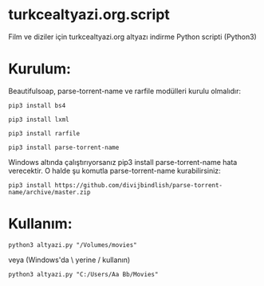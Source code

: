 # turkcealtyazi.org.script
Film ve diziler için turkcealtyazi.org altyazı indirme Python scripti (Python3)

# Kurulum:
Beautifulsoap, parse-torrent-name ve rarfile modülleri kurulu olmalıdır:

```pip3 install bs4```

```pip3 install lxml```

```pip3 install rarfile```

```pip3 install parse-torrent-name```

Windows altında çalıştırıyorsanız pip3 install parse-torrent-name hata verecektir. O halde şu komutla parse-torrent-name kurabilirsiniz:

```pip3 install https://github.com/divijbindlish/parse-torrent-name/archive/master.zip```

# Kullanım:

```python3 altyazi.py "/Volumes/movies"```

veya (Windows'da \ yerine / kullanın)

```python3 altyazi.py "C:/Users/Aa Bb/Movies"```
